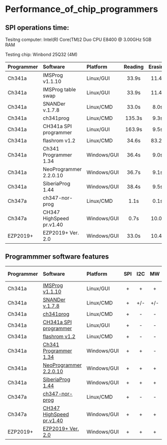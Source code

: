 # Performance_of_chip_programmers

## SPI operations time:

Tesitng computer: Intel(R) Core(TM)2 Duo CPU     E8400  @ 3.00GHz 5GB RAM

Testing chip: Winbond 25Q32 (4M)

| Programmer |       Software          |  Platform  | Reading | Erasing |  Writing | Veryfying |
| :---       |       :---              |     :---   |   :---: |   :---: |   :---:  |   :---:   |
| Ch341a     | IMSProg v1.1.10         | Linux/GUI  |  33.9s  |  11.4s  |  328.5s  |   33.9s   |
| Ch341a     | IMSProg table swap      | Linux/GUI  |  33.9s  |  11.4s  | 327.8s   |   33.9s   |
| Ch341a     | SNANDer v.1.7.8         | Linux/CMD  |  33.0s  |   8.0s  | 327.0s   |   33.0s   |
| Ch341a     | ch341prog               | Linux/CMD  | 135.3s  |   9.3s  | 359.5s   |  135.3s   |
| Ch341a     | CH341a SPI programmer   | Linux/GUI  | 163.9s  |   9.5s  | 359.7s   |  163.8s   |
| Ch341a     | flashrom v1.2           | Linux/CMD  |  34.6s  |  83.2s  | 132.7s   |   34.5s   |
| Ch341a     | Ch341 Programmer 1.34   | Windows/GUI|  36.4s  |   9.0s  | 231.4s   |   36.4s   |
| Ch341a     | NeoProgrammer 2.2.0.10  | Windows/GUI|  36.7s  |   9.1s  | 220.8s   |   36.7s   | 
| Ch341a     | SiberiaProg 1.44        | Windows/GUI|  38.4s  |   9.5s  | 175.3s   |   38.4s   | 
| Ch347a     | ch347-nor-prog          | Linux/CMD  |   1.1s  |   0.1s  |  28.9s   |    1.1s   |
| Ch347a     | СH347 HighSpeed pr.v1.40| Windows/GUI|   0.7s  |  10.0s  |   8.1s   |    0.7s   |
| EZP2019+   | EZP2019+ Ver. 2.0       | Windows/GUI|  33.0s  |  10.4s  |  38.7s   |   33.0s   |

## Programmmer software features

| Programmer | Software                |  Platform  | SPI | I2C | MW | Edit SR | SFDP view |
| :---       |       :---              |     :---   |:---:|:---:|:---:| :---:  |   :---:   |
| Ch341a     | [IMSProg v1.1.10](https://github.com/bigbigmdm/IMSProg)         | Linux/GUI  | +   | +   | +   |  +     |     +     |
| Ch341a     | [SNANDer v.1.7.8](https://github.com/McMCCRU/SNANDer)         | Linux/CMD  | +   |+/-  |+/-  |  -     |     -     |
| Ch341a     | [ch341prog](https://github.com/setarcos/ch341prog)               | Linux/CMD  | +   | -   | -   |  -     |     -     |
| Ch341a     | [CH341a SPI programmer](https://github.com/bigbigmdm/CH341a_spi_programmer)   | Linux/GUI  | +   | -   | -   |  -     |     -     |
| Ch341a     | [flashrom v1.2](https://flashrom.org/)           | Linux/CMD  | +   | -   | -   |  -     |     -     |
| Ch341a     | [Ch341 Programmer 1.34](https://github.com/YTEC-info/CH341A-Softwares/blob/main/Programas/Windows/CH341Programmer/CH341Programmer%20V1.38/Ch341Programmer.exe?ysclid=ls2wxkusch126636141)   | Windows/GUI| +   | +   | -   |  -     |     -     |
| Ch341a     | [NeoProgrammer 2.2.0.10](https://www.dwdvb.com/neoprogrammer-new-update-v2-2-0-10/)  | Windows/GUI| +   | +   | +   |  -     |     -     |
| Ch341a     | [SiberiaProg 1.44](https://ch341a.com/download/ch341a-siberiaprog-version-1-44)        | Windows/GUI| +   | +   | +   |  +     |     -     |
| Ch347a     | [ch347-nor-prog](https://github.com/981213/ch347-nor-prog)          | Linux/CMD  | +   | -   | -   |  -     |     -     |
| Ch347a     | [СH347 HighSpeed pr.v1.40](http://www.yaojiedianzi.com/index.php?m=Product&a=show&id=19)| Windows/GUI| +   | +   | +   |  -     |     -     |
| EZP2019+   | [EZP2019+ Ver. 2.0](https://github.com/acontini/EZP2019)       | Windows/GUI| +   | +   | +   |  -     |     -     |


